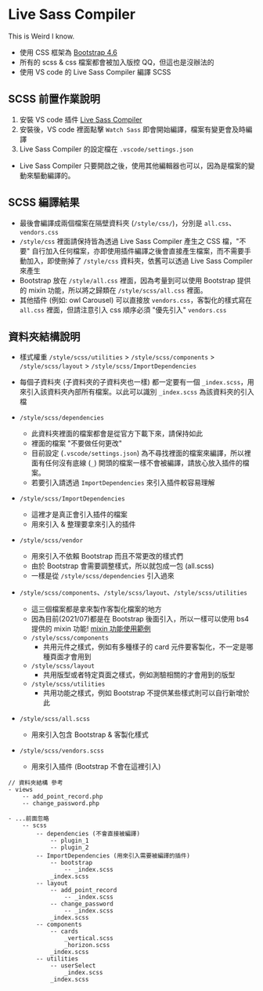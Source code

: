 # Live Sass Compiler

This is Weird I know.

-   使用 CSS 框架為 [Bootstrap 4.6](https://getbootstrap.com/docs/4.6/getting-started/introduction/)
-   所有的 scss & css 檔案都會被加入版控 QQ，但這也是沒辦法的
-   使用 VS code 的 Live Sass Compiler 編譯 SCSS

## SCSS 前置作業說明

1. 安裝 VS code 插件 [Live Sass Compiler](https://marketplace.visualstudio.com/items?itemName=ritwickdey.live-sass)
2. 安裝後，VS code 裡面點擊 `Watch Sass` 即會開始編譯，檔案有變更會及時編譯
3. Live Sass Compiler 的設定檔在 `.vscode/settings.json`

-   Live Sass Compiler 只要開啟之後，使用其他編輯器也可以，因為是檔案的變動來驅動編譯的。

## SCSS 編譯結果

-   最後會編譯成兩個檔案在隔壁資料夾 (`/style/css/`)，分別是 `all.css`、`vendors.css`
-   `/style/css` 裡面請保持皆為透過 Live Sass Compiler 產生之 CSS 檔，"不要" 自行加入任何檔案，亦即使用插件編譯之後會直接產生檔案，而不需要手動加入，即使刪掉了 `/style/css` 資料夾，依舊可以透過 Live Sass Compiler 來產生
-   Bootstrap 放在 `/style/all.css` 裡面，因為考量到可以使用 Bootstrap 提供的 mixin 功能，所以將之歸類在 `/style/scss/all.css` 裡面。
-   其他插件 (例如: owl Carousel) 可以直接放 `vendors.css`，客製化的樣式寫在 `all.css` 裡面，但請注意引入 css 順序必須 "優先引入" `vendors.css`

## 資料夾結構說明

-   樣式權重 `/style/scss/utilities` > `/style/scss/components` > `/style/scss/layout` > `/style/scss/ImportDependencies`
-   每個子資料夾 (子資料夾的子資料夾也一樣) 都一定要有一個 `_index.scss`，用來引入該資料夾內部所有檔案。以此可以識別 `_index.scss` 為該資料夾的引入檔

-   `/style/scss/dependencies`

    -   此資料夾裡面的檔案都會是從官方下載下來，請保持如此
    -   裡面的檔案 "不要做任何更改"
    -   目前設定 (`.vscode/settings.json`) 為不尋找裡面的檔案來編譯，所以裡面有任何沒有底線 (`_`) 開頭的檔案一樣不會被編譯，請放心放入插件的檔案。
    -   若要引入請透過 `ImportDependencies` 來引入插件較容易理解

-   `/style/scss/ImportDependencies`

    -   這裡才是真正會引入插件的檔案
    -   用來引入 & 整理要拿來引入的插件

-   `/style/scss/vendor`

    -   用來引入不依賴 Bootstrap 而且不常更改的樣式們
    -   由於 Bootstrap 會需要調整樣式，所以就包成一包 (all.scss)
    -   一樣是從 `/style/scss/dependencies` 引入過來

-   `/style/scss/components`、`/style/scss/layout`、`/style/scss/utilities`

    -   這三個檔案都是拿來製作客製化檔案的地方
    -   因為目前(2021/07)都是在 Bootstrap 後面引入，所以一樣可以使用 bs4 提供的 mixin 功能! [mixin 功能使用範例](https://gist.github.com/anschaef/d7552885c0e1f127cf8830d3bbf6e4b1)
    -   `/style/scss/components`
        -   共用元件之樣式，例如有多種樣子的 card 元件要客製化，不一定是哪種頁面才會用到
    -   `/style/scss/layout`
        -   共用版型或者特定頁面之樣式，例如測驗相關的才會用到的版型
    -   `/style/scss/utilities`
        -   共用功能之樣式，例如 Bootstrap 不提供某些樣式則可以自行新增於此

-   `/style/scss/all.scss`

    -   用來引入包含 Bootstrap & 客製化樣式

-   `/style/scss/vendors.scss`
    -   用來引入插件 (Bootstrap 不會在這裡引入)

```
// 資料夾結構 參考
- views
    -- add_point_record.php
    -- change_password.php

- ...前面忽略
    -- scss
        -- dependencies (不會直接被編譯)
            -- plugin_1
            -- plugin_2
        -- ImportDependencies (用來引入需要被編譯的插件)
            -- bootstrap
                -- _index.scss
            _index.scss
        -- layout
            -- add_point_record
                -- _index.scss
            -- change_password
                -- _index.scss
            _index.scss
        -- components
            -- cards
                _vertical.scss
                _horizon.scss
            _index.scss
        -- utilities
            -- userSelect
                _index.scss
            _index.scss
```
